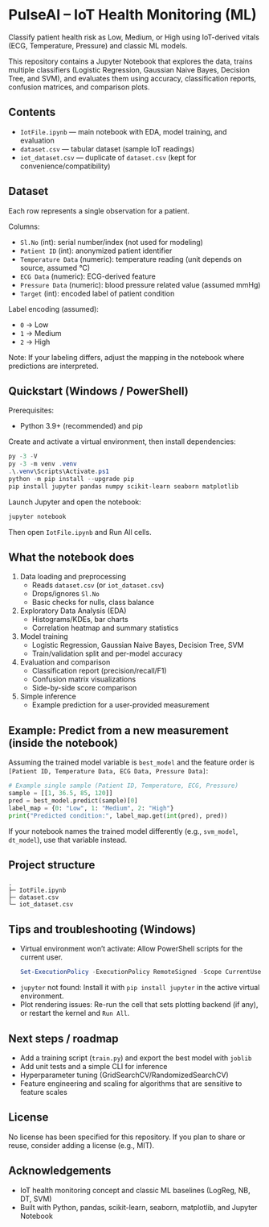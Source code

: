 # PulseAI – IoT Health Monitoring (ML)

Classify patient health risk as Low, Medium, or High using IoT-derived vitals (ECG, Temperature, Pressure) and classic ML models.

This repository contains a Jupyter Notebook that explores the data, trains multiple classifiers (Logistic Regression, Gaussian Naive Bayes, Decision Tree, and SVM), and evaluates them using accuracy, classification reports, confusion matrices, and comparison plots.

## Contents

- `IotFile.ipynb` — main notebook with EDA, model training, and evaluation
- `dataset.csv` — tabular dataset (sample IoT readings)
- `iot_dataset.csv` — duplicate of `dataset.csv` (kept for convenience/compatibility)

## Dataset

Each row represents a single observation for a patient.

Columns:
- `Sl.No` (int): serial number/index (not used for modeling)
- `Patient ID` (int): anonymized patient identifier
- `Temperature Data` (numeric): temperature reading (unit depends on source, assumed °C)
- `ECG Data` (numeric): ECG-derived feature
- `Pressure Data` (numeric): blood pressure related value (assumed mmHg)
- `Target` (int): encoded label of patient condition

Label encoding (assumed):
- `0` → Low
- `1` → Medium
- `2` → High

Note: If your labeling differs, adjust the mapping in the notebook where predictions are interpreted.

## Quickstart (Windows / PowerShell)

Prerequisites:
- Python 3.9+ (recommended) and pip

Create and activate a virtual environment, then install dependencies:

```powershell
py -3 -V
py -3 -m venv .venv
.\.venv\Scripts\Activate.ps1
python -m pip install --upgrade pip
pip install jupyter pandas numpy scikit-learn seaborn matplotlib
```

Launch Jupyter and open the notebook:

```powershell
jupyter notebook
```

Then open `IotFile.ipynb` and Run All cells.

## What the notebook does

1. Data loading and preprocessing
   - Reads `dataset.csv` (or `iot_dataset.csv`)
   - Drops/ignores `Sl.No`
   - Basic checks for nulls, class balance
2. Exploratory Data Analysis (EDA)
   - Histograms/KDEs, bar charts
   - Correlation heatmap and summary statistics
3. Model training
   - Logistic Regression, Gaussian Naive Bayes, Decision Tree, SVM
   - Train/validation split and per-model accuracy
4. Evaluation and comparison
   - Classification report (precision/recall/F1)
   - Confusion matrix visualizations
   - Side-by-side score comparison
5. Simple inference
   - Example prediction for a user-provided measurement

## Example: Predict from a new measurement (inside the notebook)

Assuming the trained model variable is `best_model` and the feature order is `[Patient ID, Temperature Data, ECG Data, Pressure Data]`:

```python
# Example single sample (Patient ID, Temperature, ECG, Pressure)
sample = [[1, 36.5, 85, 120]]
pred = best_model.predict(sample)[0]
label_map = {0: "Low", 1: "Medium", 2: "High"}
print("Predicted condition:", label_map.get(int(pred), pred))
```

If your notebook names the trained model differently (e.g., `svm_model`, `dt_model`), use that variable instead.

## Project structure

```
.
├─ IotFile.ipynb
├─ dataset.csv
└─ iot_dataset.csv
```

## Tips and troubleshooting (Windows)

- Virtual environment won’t activate: Allow PowerShell scripts for the current user.
  ```powershell
  Set-ExecutionPolicy -ExecutionPolicy RemoteSigned -Scope CurrentUser
  ```
- `jupyter` not found: Install it with `pip install jupyter` in the active virtual environment.
- Plot rendering issues: Re-run the cell that sets plotting backend (if any), or restart the kernel and `Run All`.

## Next steps / roadmap

- Add a training script (`train.py`) and export the best model with `joblib`
- Add unit tests and a simple CLI for inference
- Hyperparameter tuning (GridSearchCV/RandomizedSearchCV)
- Feature engineering and scaling for algorithms that are sensitive to feature scales

## License

No license has been specified for this repository. If you plan to share or reuse, consider adding a license (e.g., MIT).

## Acknowledgements

- IoT health monitoring concept and classic ML baselines (LogReg, NB, DT, SVM)
- Built with Python, pandas, scikit-learn, seaborn, matplotlib, and Jupyter Notebook
